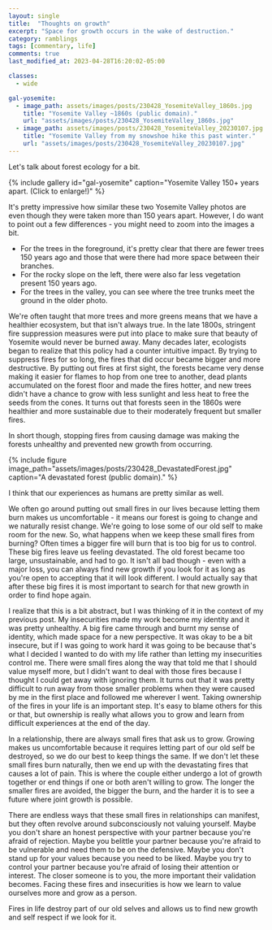 ```yaml
---
layout: single
title:  "Thoughts on growth"
excerpt: "Space for growth occurs in the wake of destruction."
category: ramblings
tags: [commentary, life]
comments: true
last_modified_at: 2023-04-28T16:20:02-05:00

classes:
  - wide

gal-yosemite:
  - image_path: assets/images/posts/230428_YosemiteValley_1860s.jpg
    title: "Yosemite Valley ~1860s (public domain)."
    url: "assets/images/posts/230428_YosemiteValley_1860s.jpg"
  - image_path: assets/images/posts/230428_YosemiteValley_20230107.jpg
    title: "Yosemite Valley from my snowshoe hike this past winter."
    url: "assets/images/posts/230428_YosemiteValley_20230107.jpg"
---
```


Let's talk about forest ecology for a bit.

{% include gallery id="gal-yosemite" caption="Yosemite Valley 150+ years apart. (Click to enlarge!)" %}

It's pretty impressive how similar these two Yosemite Valley photos are even though they were taken more than 150 years apart. However, I do want to point out a few differences - you might need to zoom into the images a bit. 

* For the trees in the foreground, it's pretty clear that there are fewer trees 150 years ago and those that were there had more space between their branches. 
* For the rocky slope on the left, there were also far less vegetation present 150 years ago. 
* For the trees in the valley, you can see where the tree trunks meet the ground in the older photo.

We're often taught that more trees and more greens means that we have a healthier ecosystem, but that isn't always true. In the late 1800s, stringent fire suppression measures were put into place to make sure that beauty of Yosemite would never be burned away. Many decades later, ecologists began to realize that this policy had a counter intuitive impact. By trying to suppress fires for so long, the fires that did occur became bigger and more destructive. By putting out fires at first sight, the forests became very dense making it easier for flames to hop from one tree to another, dead plants accumulated on the forest floor and made the fires hotter, and new trees didn't have a chance to grow with less sunlight and less heat to free the seeds from the cones. It turns out that forests seen in the 1860s were healthier and more sustainable due to their moderately frequent but smaller fires.

In short though, stopping fires from causing damage was making the forests unhealthy and prevented new growth from occurring.

{% include figure image_path="assets/images/posts/230428_DevastatedForest.jpg" caption="A devastated forest (public domain)." %}

I think that our experiences as humans are pretty similar as well.

We often go around putting out small fires in our lives because letting them burn makes us uncomfortable - it means our forest is going to change and we naturally resist change. We're going to lose some of our old self to make room for the new. So, what happens when we keep these small fires from burning? Often times a bigger fire will burn that is too big for us to control. These big fires leave us feeling devastated. The old forest became too large, unsustainable, and had to go. It isn't all bad though - even with a major loss, you can always find new growth if you look for it as long as you're open to accepting that it will look different. I would actually say that after these big fires it is most important to search for that new growth in order to find hope again.

I realize that this is a bit abstract, but I was thinking of it in the context of my previous post. My insecurities made my work become my identity and it was pretty unhealthy. A big fire came through and burnt my sense of identity, which made space for a new perspective. It was okay to be a bit insecure, but if I was going to work hard it was going to be because that's what I decided I wanted to do with my life rather than letting my insecurities control me. There were small fires along the way that told me that I should value myself more, but I didn't want to deal with those fires because I thought I could get away with ignoring them. It turns out that it was pretty difficult to run away from those smaller problems when they were caused by me in the first place and followed me wherever I went. Taking ownership of the fires in your life is an important step. It's easy to blame others for this or that, but ownership is really what allows you to grow and learn from difficult experiences at the end of the day.

In a relationship, there are always small fires that ask us to grow. Growing makes us uncomfortable because it requires letting part of our old self be destroyed, so we do our best to keep things the same. If we don't let these small fires burn naturally, then we end up with the devastating fires that causes a lot of pain. This is where the couple either undergo a lot of growth together or end things if one or both aren't willing to grow. The longer the smaller fires are avoided, the bigger the burn, and the harder it is to see a future where joint growth is possible.

There are endless ways that these small fires in relationships can manifest, but they often revolve around subconsciously not valuing yourself. Maybe you don't share an honest perspective with your partner because you're afraid of rejection. Maybe you belittle your partner because you're afraid to be vulnerable and need them to be on the defensive. Maybe you don't stand up for your values because you need to be liked. Maybe you try to control your partner because you're afraid of losing their attention or interest. The closer someone is to you, the more important their validation becomes. Facing these fires and insecurities is how we learn to value ourselves more and grow as a person.

Fires in life destroy part of our old selves and allows us to find new growth and self respect if we look for it.